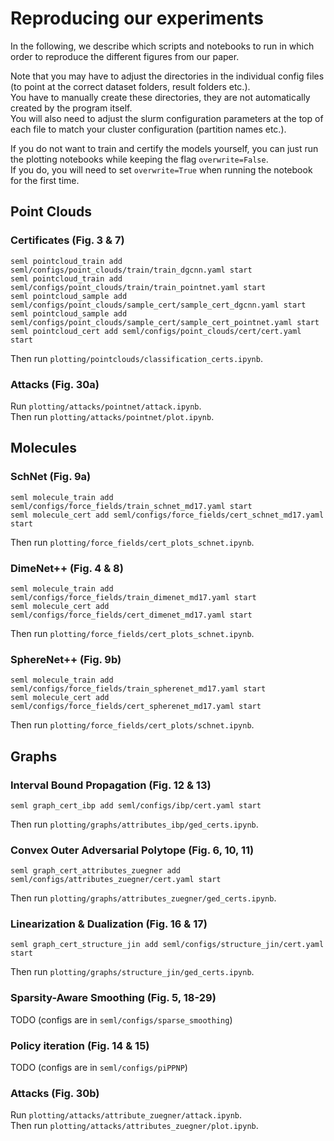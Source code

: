 # Reproducing our experiments

In the following, we describe which scripts and notebooks to run in which order to reproduce the different figures from our paper.

Note that you may have to adjust the directories in the individual config files (to point at the correct dataset folders, result folders etc.).  
You have to manually create these directories, they are not automatically created by the program itself.  
You will also need to adjust the slurm configuration parameters at the top of each file to match your cluster configuration (partition names etc.).

If you do not want to train and certify the models yourself, you can just run the plotting notebooks while keeping the flag `overwrite=False`.  
If you do, you will need to set `overwrite=True` when running the notebook for the first time.

## Point Clouds 

### Certificates (Fig. 3 & 7)
```
seml pointcloud_train add seml/configs/point_clouds/train/train_dgcnn.yaml start
seml pointcloud_train add seml/configs/point_clouds/train/train_pointnet.yaml start
seml pointcloud_sample add seml/configs/point_clouds/sample_cert/sample_cert_dgcnn.yaml start
seml pointcloud_sample add seml/configs/point_clouds/sample_cert/sample_cert_pointnet.yaml start
seml pointcloud_cert add seml/configs/point_clouds/cert/cert.yaml start
```
Then run `plotting/pointclouds/classification_certs.ipynb`.

### Attacks (Fig. 30a)
Run `plotting/attacks/pointnet/attack.ipynb`.  
Then run `plotting/attacks/pointnet/plot.ipynb`.

## Molecules

### SchNet (Fig. 9a)
```
seml molecule_train add seml/configs/force_fields/train_schnet_md17.yaml start
seml molecule_cert add seml/configs/force_fields/cert_schnet_md17.yaml start
```
Then run `plotting/force_fields/cert_plots_schnet.ipynb`.


### DimeNet++ (Fig. 4 & 8)
```
seml molecule_train add seml/configs/force_fields/train_dimenet_md17.yaml start
seml molecule_cert add seml/configs/force_fields/cert_dimenet_md17.yaml start
```
Then run `plotting/force_fields/cert_plots_schnet.ipynb`.

### SphereNet++ (Fig. 9b)
```
seml molecule_train add seml/configs/force_fields/train_spherenet_md17.yaml start
seml molecule_cert add seml/configs/force_fields/cert_spherenet_md17.yaml start
```
Then run `plotting/force_fields/cert_plots/schnet.ipynb`.

## Graphs

### Interval Bound Propagation (Fig. 12 & 13)
```
seml graph_cert_ibp add seml/configs/ibp/cert.yaml start
```
Then run `plotting/graphs/attributes_ibp/ged_certs.ipynb`.

### Convex Outer Adversarial Polytope (Fig. 6, 10, 11)
```
seml graph_cert_attributes_zuegner add seml/configs/attributes_zuegner/cert.yaml start
```
Then run `plotting/graphs/attributes_zuegner/ged_certs.ipynb`.

### Linearization & Dualization (Fig. 16 & 17)
```
seml graph_cert_structure_jin add seml/configs/structure_jin/cert.yaml start
```
Then run `plotting/graphs/structure_jin/ged_certs.ipynb`.


### Sparsity-Aware Smoothing (Fig. 5, 18-29)
TODO (configs are in `seml/configs/sparse_smoothing`)

### Policy iteration (Fig. 14 & 15)
TODO (configs are in `seml/configs/piPPNP`)

### Attacks (Fig. 30b)
Run `plotting/attacks/attribute_zuegner/attack.ipynb`.  
Then run `plotting/attacks/attributes_zuegner/plot.ipynb`.
